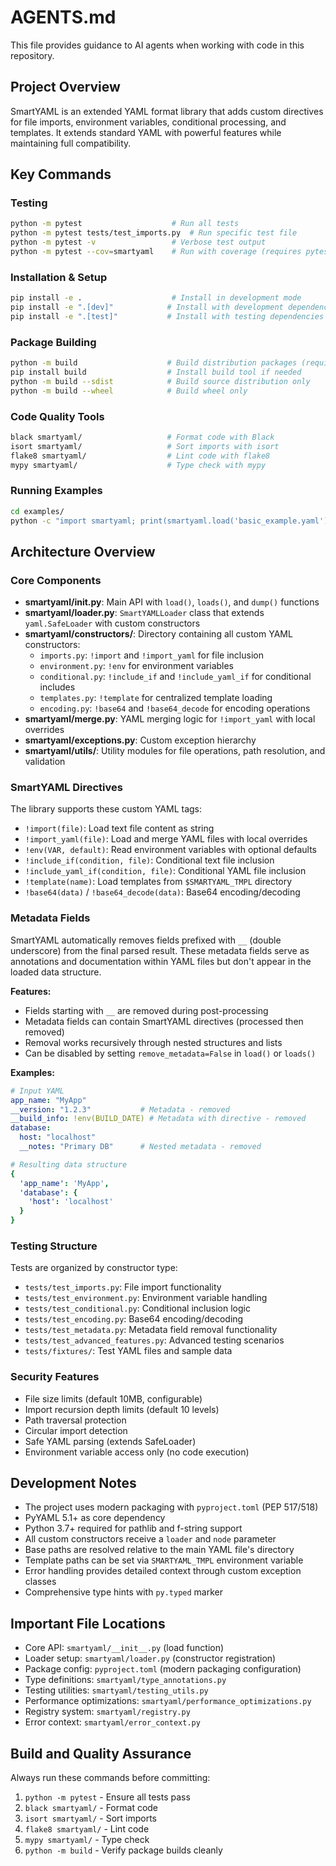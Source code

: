 # AGENTS.md

This file provides guidance to AI agents when working with code in this repository.

## Project Overview

SmartYAML is an extended YAML format library that adds custom directives for file imports, environment variables, conditional processing, and templates. It extends standard YAML with powerful features while maintaining full compatibility.

## Key Commands

### Testing
```bash
python -m pytest                    # Run all tests
python -m pytest tests/test_imports.py  # Run specific test file
python -m pytest -v                 # Verbose test output
python -m pytest --cov=smartyaml    # Run with coverage (requires pytest-cov)
```

### Installation & Setup
```bash
pip install -e .                    # Install in development mode
pip install -e ".[dev]"            # Install with development dependencies
pip install -e ".[test]"           # Install with testing dependencies
```

### Package Building
```bash
python -m build                    # Build distribution packages (requires build package)
pip install build                  # Install build tool if needed
python -m build --sdist            # Build source distribution only
python -m build --wheel            # Build wheel only
```

### Code Quality Tools
```bash
black smartyaml/                   # Format code with Black
isort smartyaml/                   # Sort imports with isort
flake8 smartyaml/                  # Lint code with flake8
mypy smartyaml/                    # Type check with mypy
```

### Running Examples
```bash
cd examples/
python -c "import smartyaml; print(smartyaml.load('basic_example.yaml'))"
```

## Architecture Overview

### Core Components

- **smartyaml/__init__.py**: Main API with `load()`, `loads()`, and `dump()` functions
- **smartyaml/loader.py**: `SmartYAMLLoader` class that extends `yaml.SafeLoader` with custom constructors
- **smartyaml/constructors/**: Directory containing all custom YAML constructors:
  - `imports.py`: `!import` and `!import_yaml` for file inclusion
  - `environment.py`: `!env` for environment variables
  - `conditional.py`: `!include_if` and `!include_yaml_if` for conditional includes
  - `templates.py`: `!template` for centralized template loading
  - `encoding.py`: `!base64` and `!base64_decode` for encoding operations
- **smartyaml/merge.py**: YAML merging logic for `!import_yaml` with local overrides
- **smartyaml/exceptions.py**: Custom exception hierarchy
- **smartyaml/utils/**: Utility modules for file operations, path resolution, and validation

### SmartYAML Directives

The library supports these custom YAML tags:
- `!import(file)`: Load text file content as string
- `!import_yaml(file)`: Load and merge YAML files with local overrides
- `!env(VAR, default)`: Read environment variables with optional defaults
- `!include_if(condition, file)`: Conditional text file inclusion
- `!include_yaml_if(condition, file)`: Conditional YAML file inclusion
- `!template(name)`: Load templates from `$SMARTYAML_TMPL` directory
- `!base64(data)` / `!base64_decode(data)`: Base64 encoding/decoding

### Metadata Fields

SmartYAML automatically removes fields prefixed with `__` (double underscore) from the final parsed result. These metadata fields serve as annotations and documentation within YAML files but don't appear in the loaded data structure.

**Features:**
- Fields starting with `__` are removed during post-processing
- Metadata fields can contain SmartYAML directives (processed then removed)
- Removal works recursively through nested structures and lists
- Can be disabled by setting `remove_metadata=False` in `load()` or `loads()`

**Examples:**
```yaml
# Input YAML
app_name: "MyApp"
__version: "1.2.3"           # Metadata - removed
__build_info: !env(BUILD_DATE) # Metadata with directive - removed
database:
  host: "localhost"
  __notes: "Primary DB"      # Nested metadata - removed

# Resulting data structure
{
  'app_name': 'MyApp',
  'database': {
    'host': 'localhost'
  }
}
```

### Testing Structure

Tests are organized by constructor type:
- `tests/test_imports.py`: File import functionality
- `tests/test_environment.py`: Environment variable handling
- `tests/test_conditional.py`: Conditional inclusion logic
- `tests/test_encoding.py`: Base64 encoding/decoding
- `tests/test_metadata.py`: Metadata field removal functionality
- `tests/test_advanced_features.py`: Advanced testing scenarios
- `tests/fixtures/`: Test YAML files and sample data

### Security Features

- File size limits (default 10MB, configurable)
- Import recursion depth limits (default 10 levels)
- Path traversal protection
- Circular import detection
- Safe YAML parsing (extends SafeLoader)
- Environment variable access only (no code execution)

## Development Notes

- The project uses modern packaging with `pyproject.toml` (PEP 517/518)
- PyYAML 5.1+ as core dependency
- Python 3.7+ required for pathlib and f-string support
- All custom constructors receive a `loader` and `node` parameter
- Base paths are resolved relative to the main YAML file's directory
- Template paths can be set via `SMARTYAML_TMPL` environment variable
- Error handling provides detailed context through custom exception classes
- Comprehensive type hints with `py.typed` marker

## Important File Locations

- Core API: `smartyaml/__init__.py` (load function)
- Loader setup: `smartyaml/loader.py` (constructor registration)
- Package config: `pyproject.toml` (modern packaging configuration)
- Type definitions: `smartyaml/type_annotations.py`
- Testing utilities: `smartyaml/testing_utils.py`
- Performance optimizations: `smartyaml/performance_optimizations.py`
- Registry system: `smartyaml/registry.py`
- Error context: `smartyaml/error_context.py`

## Build and Quality Assurance

Always run these commands before committing:
1. `python -m pytest` - Ensure all tests pass
2. `black smartyaml/` - Format code
3. `isort smartyaml/` - Sort imports
4. `flake8 smartyaml/` - Lint code
5. `mypy smartyaml/` - Type check
6. `python -m build` - Verify package builds cleanly
